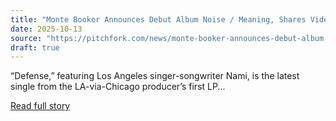 ```yaml
---
title: "Monte Booker Announces Debut Album Noise / Meaning, Shares Video for New Song: Watch"
date: 2025-10-13
source: "https://pitchfork.com/news/monte-booker-announces-debut-album-noise-meaning-shares-video-for-new-song-watch"
draft: true
---
```


“Defense,” featuring Los Angeles singer-songwriter Nami, is the latest single from the LA-via-Chicago producer’s first LP...

[Read full story](https://pitchfork.com/news/monte-booker-announces-debut-album-noise-meaning-shares-video-for-new-song-watch)
